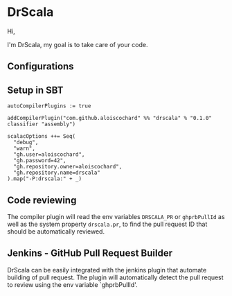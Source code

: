 # DrScala

Hi,

I'm DrScala, my goal is to take care of your code.

## Configurations

## Setup in SBT 

    autoCompilerPlugins := true

    addCompilerPlugin("com.github.aloiscochard" %% "drscala" % "0.1.0" classifier "assembly")

    scalacOptions ++= Seq(
      "debug",
      "warn",
      "gh.user=aloiscochard",
      "gh.password=42",
      "gh.repository.owner=aloiscochard",
      "gh.repository.name=drscala"
    ).map("-P:drscala:" + _)

## Code reviewing

The compiler plugin will read the env variables `DRSCALA_PR` or `ghprbPullId` as well as the system property `drscala.pr`,
to find the pull request ID that should be automatically reviewed.

## Jenkins - GitHub Pull Request Builder

DrScala can be easily integrated with the jenkins plugin that automate building of pull request.
The plugin will automatically detect the pull request to review using the env variable `ghprbPullId'.

